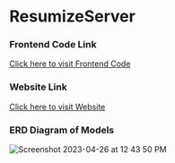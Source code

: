 # ResumizeServer

### Frontend Code Link
[Click here to visit Frontend Code](https://github.com/Pradetto/ResumizeClient)

### Website Link
[Click here to visit Website](https://www.aijobapp.com)

### ERD Diagram of Models
![Screenshot 2023-04-26 at 12 43 50 PM](https://user-images.githubusercontent.com/94888847/234659704-30b6727b-b243-4d5f-976d-3aab0d20f3c2.png)
